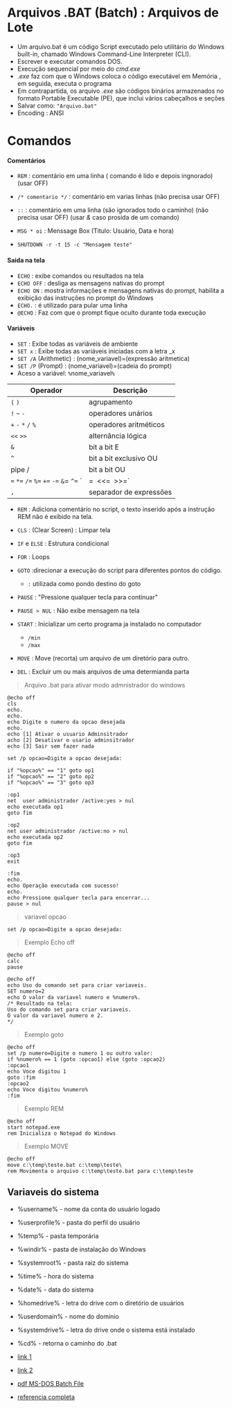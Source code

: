 # Arquivos .BAT (Batch) : Arquivos de Lote
- Um arquivo.bat é um código Script executado pelo utilitário do Windows built-in, chamado Windows Command-Line Interpreter (CLI).
- Escrever e executar comandos DOS.
- Execução sequencial por meio do *cmd.exe*
- *.exe* faz com que o Windows coloca o código executável em Memória , em seguida, executa o programa
- Em contrapartida, os arquivo *.exe* são códigos binários armazenados no formato Portable Executable (PE), que inclui vários cabeçalhos e seções
- Salvar como: `"Arquivo.bat"`
- Encoding : ANSI

# Comandos

#### Comentários
- `REM` : comentário em uma linha ( comando é lido e depois ingnorado) (usar OFF)
- `/* comentario */` : comentário em varias linhas (não precisa usar OFF)
- `::` : comentário em uma linha (são ignorados todo o caminho) (não precisa usar OFF) (usar *&* caso prosida de um comando)

- `MSG * oi` : Menssage Box (Titulo: Usuário, Data e hora)
- `SHUTDOWN -r -t 15 -c "Mensagem teste"`

#### Saida na tela
- `ECHO` :  exibe comandos ou resultados na tela
- `ECHO OFF` : desliga as mensagens nativas do prompt
- `ECHO ON` : mostra informações e mensagens nativas do prompt, habilita a exibição das instruções no prompt do Windows
- `ECHO.` : é utilizado para pular uma linha
- `@ECHO` : Faz com que o prompt fique oculto durante toda execução

#### Variáveis
- `SET`  : Exibe todas as variáveis de ambiente
- `SET x` : Exibe todas as variáveis iniciadas com a letra _x
- `SET /A` (Arithmetic) : (nome_variavel)=(expressão aritmetica)
- `SET /P` (Prompt)     : (nome_variavel)=(cadeia do prompt)
- Aceso a variável:  `%`nome_variavel`%` 

| Operador              | Descrição                |
|---                    |---                       |
|   `(` `)`             | agrupamento              |
|    `!` `~` `-`        | operadores unários       |
|   `+` `-` `*` `/` `%` | operadores aritméticos   |
|    `<<` `>>`          | alternância lógica       |
|    `&`                | bit a bit E              |
|    `^`                | bit a bit exclusivo OU   |
|     pipe /             | bit a bit OU            |
| `=`  `*=` `/=` `%=` `+=` `-=`  `&`= `^=` `|=` `<<=` `>>=`   | atribuição |
|  `,`                  | separador de expressões   |

- `REM` : Adiciona comentário no script, o texto inserido após a instrução REM não é exibido na tela.
- `CLS` : (Clear Screen) : Limpar tela

- `IF` e `ELSE` : Estrutura condicional
- `FOR` : Loops
- `GOTO`  :direcionar a execução do script para diferentes pontos do código.
  - `:` utilizada como pondo destino do goto

- `PAUSE` : "Pressione qualquer tecla para continuar"
- `PAUSE > NUL` : Não exibe  mensagem na tela

- `START` : Inicializar um certo programa ja instalado no computador
  - `/min`
  - `/max`
- `MOVE` : Move (recorta) um arquivo de um diretório para outro.
- `DEL`  : Excluir um ou mais arquivos de uma determianda parta

> Arquivo .bat para ativar modo admnistrador do windows
~~~
@echo off
cls
echo.
echo.
echo Digite o numero da opcao desejada
echo.
echo [1] Ativar o usuario Adminsitrador
acho [2] Desativar o usario adminsitrador
echo [3] Sair sem fazer nada

set /p opcao=Digite a opcao desejada:

if "%opcao%" == "1" goto op1
if "%opcao%" == "2" goto op2
if "%opcao%" == "3" goto op3

:op1 
net  user administrador /active:yes > nul
echo executada op1
goto fim

:op2
net user administrador /active:no > nul
echo executada op2
goto fim

:op3
exit

:fim
echo.
echo Operação executada com sucesso!
echo.
echo Pressione qualquer tecla para encerrar...
pause > nul

~~~


> variavel opcao   
~~~
set /p opcao=Digite a opcao desejada:
~~~

> Exemplo Echo off
~~~
@echo off
calc
pause
~~~ 


> 
~~~MSDOS
@echo off
echo Uso do comando set para criar variaveis.
SET numero=2
echo O valor da variavel numero e %numero%.
/* Resultado na tela:
Uso do comando set para criar variaveis.
O valor da variavel numero e 2.
*/
~~~

> Exemplo goto
~~~
@echo off
set /p numero=Digite o numero 1 ou outro valor:
if %numero% == 1 (goto :opcao1) else (goto :opcao2)
:opcao1
echo Voce digitou 1
goto :fim
:opcao2
echo Voce digitou %numero%
:fim
~~~

> Exemplo REM
~~~
@echo off
start notepad.exe
rem Inicializa o Notepad do Windows
~~~

> Exemplo MOVE
~~~
@echo off
move c:\temp\teste.bat c:\temp\teste\
rem Movimenta o arquivo c:\temp\teste.bat para c:\temp\teste
~~~ 

## Variaveis do sistema
- %username% - nome da conta do usuário logado
- %userprofile% - pasta do perfil do usuário
- %temp% - pasta temporária
- %windir% - pasta de instalação do Windows
- %systemroot% - pasta raiz do sistema
- %time% - hora do sistema
- %date% - data do sistema
- %homedrive% - letra do drive com o diretório de usuários
- %userdomain% - nome do domínio
- %systemdrive% - letra do drive onde o sistema está instalado
- %cd% - retorna o caminho do .bat

- [link 1](https://www.youtube.com/watch?v=srP7Y3OGjtU&t=98s)
- [link 2](http://hardware.rbtech.info/programando-arquivos-bat/)
- [pdf MS-DOS Batch File](https://pdf4pro.com/view/batch-file-programming-4d5959.html)
- [referencia completa](https://en.wikibooks.org/wiki/Windows_Batch_Scripting)
